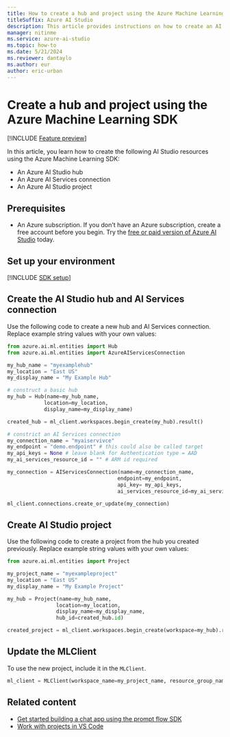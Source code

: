```yaml
---
title: How to create a hub and project using the Azure Machine Learning SDK
titleSuffix: Azure AI Studio
description: This article provides instructions on how to create an AI Studio hub and project using the Azure Machine Learning SDK.
manager: nitinme
ms.service: azure-ai-studio
ms.topic: how-to
ms.date: 5/21/2024
ms.reviewer: dantaylo
ms.author: eur
author: eric-urban
---
```


# Create a hub and project using the Azure Machine Learning SDK

[!INCLUDE [Feature preview](../../includes/feature-preview.md)]

In this article, you learn how to create the following AI Studio resources using the Azure Machine Learning SDK:
- An Azure AI Studio hub
- An Azure AI Services connection
- An Azure AI Studio project

## Prerequisites

- An Azure subscription. If you don't have an Azure subscription, create a free account before you begin. Try the [free or paid version of Azure AI Studio](https://azure.microsoft.com/free/) today.

## Set up your environment

[!INCLUDE [SDK setup](../../includes/development-environment-config.md)]

## Create the AI Studio hub and AI Services connection

Use the following code to create a new hub and AI Services connection. Replace example string values with your own values:

```Python
from azure.ai.ml.entities import Hub
from azure.ai.ml.entities import AzureAIServicesConnection

my_hub_name = "myexamplehub"
my_location = "East US"
my_display_name = "My Example Hub"

# construct a basic hub
my_hub = Hub(name=my_hub_name, 
            location=my_location,
            display_name=my_display_name)

created_hub = ml_client.workspaces.begin_create(my_hub).result()

# constrict an AI Services connection
my_connection_name = "myaiservivce"
my_endpoint = "demo.endpoint" # this could also be called target
my_api_keys = None # leave blank for Authentication type = AAD
my_ai_services_resource_id = "" # ARM id required

my_connection = AIServicesConnection(name=my_connection_name,
                                    endpoint=my_endpoint, 
                                    api_key= my_api_keys,
                                    ai_services_resource_id=my_ai_services_resource_id)

ml_client.connections.create_or_update(my_connection)
```

## Create AI Studio project

Use the following code to create a project from the hub you created previously. Replace example string values with your own values:

```Python
from azure.ai.ml.entities import Project

my_project_name = "myexampleproject"
my_location = "East US"
my_display_name = "My Example Project"

my_hub = Project(name=my_hub_name, 
                location=my_location,
                display_name=my_display_name,
                hub_id=created_hub.id)

created_project = ml_client.workspaces.begin_create(workspace=my_hub).result() 
```

## Update the MLClient

To use the new project, include it in the `MLClient`.

```python
ml_client = MLClient(workspace_name=my_project_name, resource_group_name=my_resource_group, subscription_id=my_subscription_id,credential=DefaultAzureCredential())
```

## Related content

- [Get started building a chat app using the prompt flow SDK](../../quickstarts/get-started-code.md)
- [Work with projects in VS Code](vscode.md)
